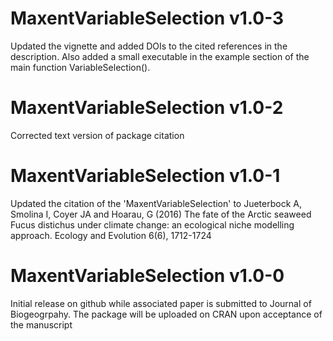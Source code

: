 # MaxentVariableSelection v1.0-3
Updated the vignette and added DOIs to the cited references in the description.
Also added a small executable in the example section of the main function VariableSelection().

# MaxentVariableSelection v1.0-2
Corrected text version of package citation

# MaxentVariableSelection v1.0-1

Updated the citation of the 'MaxentVariableSelection' to
Jueterbock A, Smolina I, Coyer JA and  Hoarau, G (2016)
The fate of the Arctic seaweed Fucus distichus under climate change:
an ecological niche modelling approach.
Ecology and Evolution 6(6), 1712-1724


# MaxentVariableSelection v1.0-0

Initial release on github while associated paper is submitted to
Journal of Biogeogrpahy. The package will be uploaded on CRAN upon
acceptance of the manuscript
